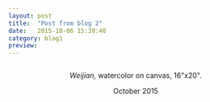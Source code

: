```yaml
---
layout: post
title:  "Post from blog 2"
date:   2015-10-06 15:39:40
category: blog1
preview: 
---
```

<center>
<img src =""><br>

<i>Weijian,</i> watercolor on canvas, 16"x20".

October 2015
</center>
